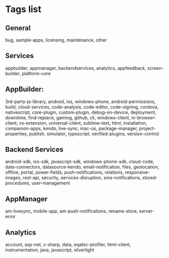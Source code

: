 # Tags list
## General
bug,
sample-apps,
licensing,
maintenance,
other

## Services
appbuilder,
appmanager,
backendservices,
analytics,
appfeedback,
screen-builder,
platform-core

## AppBuilder:
3rd-party-js-library,
android,
ios,
windows-phone,
android-permissions,
build,
cloud-services,
code-analysis,
code-editor,
code-signing,
cordova,
nativescript,
core-plugin,
custom-plugin,
debug-on-device,
deployment,
downtime,
find-replace,
gaming,
github,
cli,
windows-client,
in-browser-client,
vs-extension,
universal-client,
sublime-text,
html,
installation,
companion-apps,
kendo,
live-sync,
mac-os,
package-manager,
project-properties,
publish,
simulator,
typescript,
verified-plugins,
version-control


## Backend Services
android-sdk,
ios-sdk,
javascript-sdk,
windows-phone-sdk,
cloud-code,
data-connectors,
datasource-kendo,
email-notification,
files,
geolocation,
offline,
portal,
power-fields,
push-notifications,
relations,
responsive-images,
rest-api,
security,
services-disruption,
sms-notifications,
stored-procedures,
user-management

## AppManager
am-livesync,
mobile-app,
am-push-notifications,
rename-store,
server-error

<!-- Not sure if we need these -->
## Analytics
account,
asp-net,
c-sharp,
data,
eqatec-profiler,
html-client,
instrumentation,
java,
javascript,
silverlight
